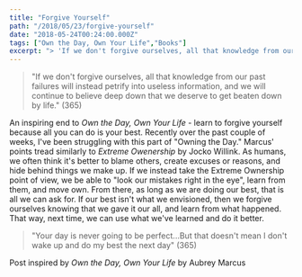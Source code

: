 ```yaml
---
title: "Forgive Yourself"
path: "/2018/05/23/forgive-yourself"
date: "2018-05-24T00:24:00.000Z"
tags: ["Own the Day, Own Your Life","Books"]
excerpt: "> 'If we don't forgive ourselves, all that knowledge from our past failures will instead petrify into useless information, and we will continue to believe deep down that we deserve to get beaten down..."
---
```


> "If we don't forgive ourselves, all that knowledge from our past failures will instead petrify into useless information, and we will continue to believe deep down that we deserve to get beaten down by life." (365)

An inspiring end to *Own the Day, Own Your Life* - learn to forgive yourself because all you can do is your best. Recently over the past couple of weeks, I've been struggling with this part of "Owning the Day." Marcus' points tread similarly to *Extreme Owenership* by Jocko Willink. As humans, we often think it's better to blame others, create excuses or reasons, and hide behind things we make up. If we instead take the Extreme Ownership point of view, we be able to "look our mistakes right in the eye", learn from them, and move own. From there, as long as we are doing our best, that is all we can ask for. If our best isn't what we envisioned, then we forgive ourselves knowing that we gave it our all, and learn from what happened. That way, next time, we can use what we've learned and do it better.

> "Your day is never going to be perfect...But that doesn't mean I don't wake up and do my best the next day" (365)


Post inspired by *Own the Day, Own Your Life* by Aubrey Marcus
